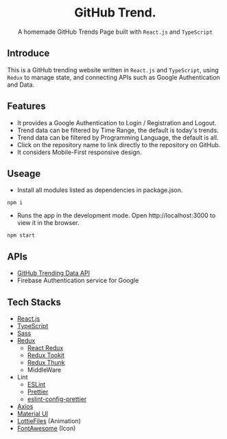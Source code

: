 <h1 align="center"> GitHub Trend.</h1>
  <p align="center">A homemade GitHub Trends Page built with <code>React.js</code> and <code>TypeScript</code></p>


## Introduce

  <p>This is a GitHub trending website written in <code>React.js</code> and <code>TypeScript</code>, using <code>Redux</code> to manage state, and connecting APIs such as Google Authentication and Data.</p>


## Features 

  <ul>
    <li>It provides a Google Authentication to Login / Registration and Logout.</li>
    <li>Trend data can be filtered by Time Range, the default is today's trends.</li>
    <li>Trend data can be filtered by Programming Language, the default is all.</li>
    <li>Click on the repository name to link directly to the repository on GitHub.</li>
    <li>It considers Mobile-First responsive design.</li>
  </ul>

## Useage

- Install all modules listed as dependencies in package.json.
```shell
npm i
```` 

- Runs the app in the development mode. Open http://localhost:3000 to view it in the browser.
```shell
npm start
```` 

## APIs

 <ul>
   <li>
    <a href="https://github.com/yaoandy107/github-trending-api">GitHub Trending Data API</a> 
   </li>
   <li>
    Firebase  Authentication service for Google
   </li>
  </ul>

## Tech Stacks 

- [React.js](https://github.com/facebook/create-react-app)
- [TypeScript](https://github.com/microsoft/TypeScript)
- [Sass](https://github.com/sass/sass)
- [Redux](https://github.com/reduxjs/redux)
  - [React Redux](https://github.com/reduxjs/react-redux)
  - [Redux Tookit](https://github.com/reduxjs/redux-thunk)
  - [Redux Thunk](https://github.com/reduxjs/redux-toolkit)
  - MiddleWare
- Lint
  - [ESLint](https://github.com/eslint/eslint)
  - [Prettier](https://github.com/prettier/prettier)
  - [eslint-config-prettier](https://github.com/prettier/eslint-config-prettier)
- [Axios](https://github.com/axios/axios) 
- [Material UI](https://github.com/mui/material-ui)
- [LottieFiles](https://github.com/LottieFiles/lottie-player) (Animation)
- [FontAwesome](https://github.com/FortAwesome/Font-Awesome) (Icon)





